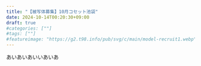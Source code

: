 ```yaml
---
title: "【被写体募集】10月コセット池袋"
date: 2024-10-14T00:20:30+09:00
draft: true
#categories: [""]
#tags: [""]
#featureimage: "https://g2.t98.info/pub/svg/c/main/model-recruit1.webp"
---
```


あいあいあいいあいあ